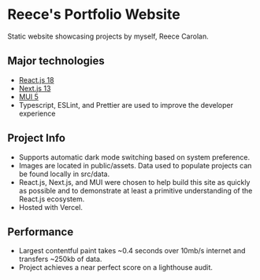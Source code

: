 # Reece's Portfolio Website

Static website showcasing projects by myself, Reece Carolan.

## Major technologies

- [React.js 18](https://reactjs.org/)
- [Next.js 13](https://nextjs.org/)
- [MUI 5](https://mui.com/)
- Typescript, ESLint, and Prettier are used to improve the developer experience

## Project Info

- Supports automatic dark mode switching based on system preference.
- Images are located in public/assets. Data used to populate projects can be found locally in src/data.
- React.js, Next.js, and MUI were chosen to help build this site as quickly as possible and to demonstrate at least a primitive understanding of the React.js ecosystem.
- Hosted with Vercel.

## Performance

- Largest contentful paint takes ~0.4 seconds over 10mb/s internet and transfers ~250kb of data.
- Project achieves a near perfect score on a lighthouse audit.
